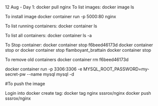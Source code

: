 12 Aug - Day 1:
docker pull nginx
To list images:
docker image ls

To install image
docker container run -p 5000:80 nginx

To list running containers:
docker container ls

To list all containers:
docker container ls -a

To Stop container:
docker container stop f6beed46173d
docker container stop <containerid>
or
docker container stop flamboyant_brattain
docker container stop <containername>


To remove old containers 
docker container rm f6beed46173d



 docker container run -p 3306:3306 -e MYSQL_ROOT_PASSWORD=my-secret-pw --name mysql mysql -d

#To push the image

Login into docker
create tag:
docker tag nginx sssrox/nginx
docker push sssrox/nginx
